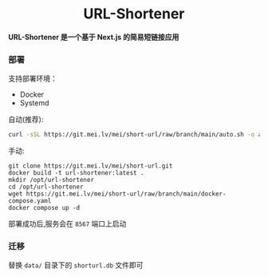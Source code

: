 <h1 align="center">URL-Shortener</h1>

<strong>URL-Shortener 是一个基于 Next.js 的简易短链接应用</strong>
<br>

</div>

### 部署
支持部署环境：

- Docker
- Systemd

自动(推荐):
```bash
curl -sSL https://git.mei.lv/mei/short-url/raw/branch/main/auto.sh -o auto.sh && bash auto.sh
```

手动:
```shell
git clone https://git.mei.lv/mei/short-url.git
docker build -t url-shortener:latest .
mkdir /opt/url-shortener
cd /opt/url-shortener
wget https://git.mei.lv/mei/short-url/raw/branch/main/docker-compose.yaml
docker compose up -d
```

部署成功后,服务会在 `8567` 端口上启动
### 迁移
替换 `data/` 目录下的 `shorturl.db` 文件即可